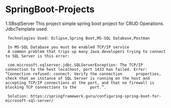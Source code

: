 # SpringBoot-Projects

1.SBsqlServer
     This project simple spring boot project for CRUD Operations.
     JdbcTemplate used.

     Technologies Used: Eclipse,Spring Boot,MS-SQL Database,Postman

     In MS-SQL Database you must be enabled TCP/IP service
     A common problem that trips up many Java developers trying to connect to SQL Server is this error:

     com.microsoft.sqlserver.jdbc.SQLServerException: The TCP/IP connection to the host localhost, port 1433 has failed. Error: “Connection refused: connect. Verify the connection      properties, check that an instance of SQL Server is running on the host and accepting TCP/IP connections at the port, and that no firewall is blocking TCP connections to the      port.”.

     Solution: https://springframework.guru/configuring-spring-boot-for-microsoft-sql-server/
